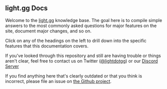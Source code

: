## light.gg Docs

Welcome to the [light.gg](light.gg) knowledge base. The goal here is to compile simple answers to the most commonly asked questions for major features on the site, document major changes, and so on.

Click on any of the headings on the left to drill down into the specific features that this documentation covers.

If you've looked through this repository and still are having trouble or things aren't clear, feel free to contact us on Twitter ([@lightdotgg](https://twitter.com/lightdotgg)) or our [Discord Server](https://discord.gg/pmHRd5U)

If you find anything here that's clearly outdated or that you think is incorrect, please file an issue on [the Github project](https://github.com/afpac/lightggfaqs).
